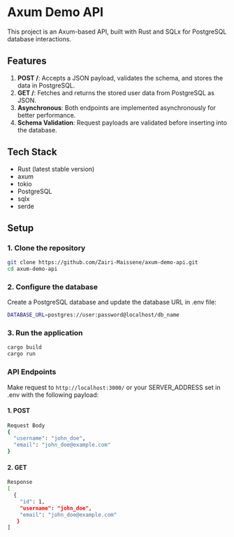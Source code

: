 # Axum Demo API

This project is an Axum-based API, built with Rust and SQLx for PostgreSQL database interactions.

## Features

1. **POST /**: Accepts a JSON payload, validates the schema, and stores the data in PostgreSQL.
2. **GET /**: Fetches and returns the stored user data from PostgreSQL as JSON.
3. **Asynchronous**: Both endpoints are implemented asynchronously for better performance.
4. **Schema Validation**: Request payloads are validated before inserting into the database.

## Tech Stack

- Rust (latest stable version)
- axum
- tokio
- PostgreSQL
- sqlx 
- serde

## Setup

### 1. Clone the repository

```sh
git clone https://github.com/Zairi-Maissene/axum-demo-api.git
cd axum-demo-api
```
### 2. Configure the database
   Create a PostgreSQL database and update the database URL in .env file:

````sh
DATABASE_URL=postgres://user:password@localhost/db_name
````

### 3. Run the application

```sh
cargo build
cargo run
```

### API Endpoints
Make request to `http://localhost:3000/` or your SERVER_ADDRESS set in .env with the following payload:

#### 1. POST 
```sh
Request Body
{
  "username": "john_doe",
  "email": "john_doe@example.com"
}
````
#### 2. GET
```sh
Response
[
  {
    "id": 1,
    "username": "john_doe",
    "email": "john_doe@example.com"
   }
]
````
